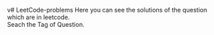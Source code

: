 v# LeetCode-problems
Here you can see the solutions of the question which are in leetcode.<br>
Seach the Tag of Question.<br>
<br>


